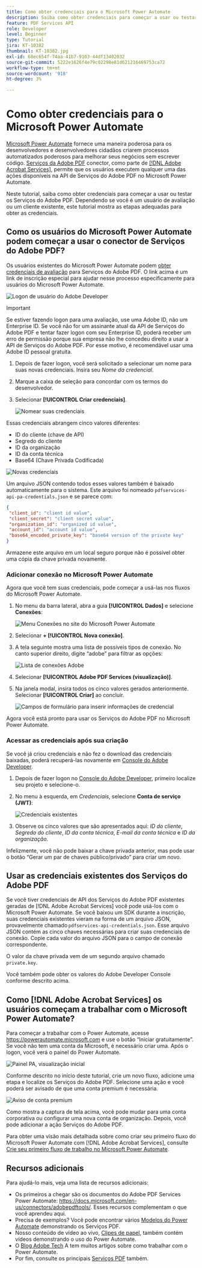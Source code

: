 ```yaml
---
title: Como obter credenciais para o Microsoft Power Automate
description: Saiba como obter credenciais para começar a usar ou testar os Serviços da Adobe PDF
feature: PDF Services API
role: Developer
level: Beginner
type: Tutorial
jira: KT-10382
thumbnail: KT-10382.jpg
exl-id: 68ec654f-74aa-41b7-9103-44df13402032
source-git-commit: 5222e1626f4e79c02298e81d621216469753ca72
workflow-type: tm+mt
source-wordcount: '918'
ht-degree: 3%

---
```


# Como obter credenciais para o Microsoft Power Automate

[Microsoft Power Automate](https://powerautomate.microsoft.com/pt-br/) fornece uma maneira poderosa para os desenvolvedores e desenvolvedores cidadãos criarem processos automatizados poderosos para melhorar seus negócios sem escrever código. [Serviços da Adobe PDF](https://us.flow.microsoft.com/pt-br/connectors/shared_adobepdftools/adobe-pdf-services/) conector, como parte de [[!DNL Adobe Acrobat Services]](https://developer.adobe.com/document-services), permite que os usuários executem qualquer uma das ações disponíveis na API de Serviços do Adobe PDF no Microsoft Power Automate.

Neste tutorial, saiba como obter credenciais para começar a usar ou testar os Serviços do Adobe PDF. Dependendo se você é um usuário de avaliação ou um cliente existente, este tutorial mostra as etapas adequadas para obter as credenciais.

## Como os usuários do Microsoft Power Automate podem começar a usar o conector de Serviços do Adobe PDF?

Os usuários existentes do Microsoft Power Automate podem [obter credenciais de avaliação](https://www.adobe.com/go/powerautomate_getstarted) para Serviços do Adobe PDF. O link acima é um link de inscrição especial para ajudar nesse processo especificamente para usuários do Microsoft Power Automate.

![Logon de usuário do Adobe Developer](assets/credentials_1.png)


>[!IMPORTANT]
> Se estiver fazendo logon para uma avaliação, use uma Adobe ID, não um Enterprise ID. Se você não for um assinante atual da API de Serviços do Adobe PDF e tentar fazer logon com seu Enterprise ID, poderá receber um erro de permissão porque sua empresa não lhe concedeu direito a usar a API de Serviços do Adobe PDF. Por esse motivo, é recomendável usar uma Adobe ID pessoal gratuita.
>

1. Depois de fazer logon, você será solicitado a selecionar um nome para suas novas credenciais. Insira seu *Nome da credencial*.
1. Marque a caixa de seleção para concordar com os termos do desenvolvedor.
1. Selecionar **[!UICONTROL Criar credenciais]**.

   ![Nomear suas credenciais](assets/credentials_2.png)

Essas credenciais abrangem cinco valores diferentes:

* ID do cliente (chave de API)
* Segredo do cliente
* ID da organização
* ID da conta técnica
* Base64 (Chave Privada Codificada)

![Novas credenciais](assets/credentials_3.png)

Um arquivo JSON contendo todos esses valores também é baixado automaticamente para o sistema. Este arquivo foi nomeado `pdfservices-api-pa-credentials.json` e se parece com:

```json
{
 "client_id": "client id value",
 "client_secret": "client secret value",
 "organization_id": "organized id value",
 "account_id": "account id value",
 "base64_encoded_private_key": "base64 version of the private key"
}
```

Armazene este arquivo em um local seguro porque não é possível obter uma cópia da chave privada novamente.

### Adicionar conexão no Microsoft Power Automate

Agora que você tem suas credenciais, pode começar a usá-las nos fluxos do Microsoft Power Automate.

1. No menu da barra lateral, abra a guia **[!UICONTROL Dados]** e selecione **Conexões**:

   ![Menu Conexões no site do Microsoft Power Automate](assets/credentials_4.png)

1. Selecionar **+ [!UICONTROL Nova conexão]**.

1. A tela seguinte mostra uma lista de possíveis tipos de conexão. No canto superior direito, digite “adobe” para filtrar as opções:

   ![Lista de conexões Adobe](assets/credentials_5.png)

1. Selecionar **[!UICONTROL Adobe PDF Services (visualização)]**.
1. Na janela modal, insira todos os cinco valores gerados anteriormente. Selecionar **[!UICONTROL Criar]** ao concluir.

   ![Campos de formulário para inserir informações de credencial](assets/credentials_6.png)

Agora você está pronto para usar os Serviços do Adobe PDF no Microsoft Power Automate.

### Acessar as credenciais após sua criação

Se você já criou credenciais e não fez o download das credenciais baixadas, poderá recuperá-las novamente em [Console do Adobe Developer](https://developer.adobe.com/console).

1. Depois de fazer logon no [Console do Adobe Developer](https://developer.adobe.com/console), primeiro localize seu projeto e selecione-o.
1. No menu à esquerda, em *Credenciais*, selecione **Conta de serviço (JWT)**:

   ![Credenciais existentes](assets/credentials_7.png)

1. Observe os cinco valores que são apresentados aqui: *ID do cliente*, *Segredo do cliente*, *ID da conta técnica*, *E-mail da conta técnica* e *ID da organização*.

Infelizmente, você não pode baixar a chave privada anterior, mas pode usar o botão “Gerar um par de chaves público/privado” para criar um novo.

## Usar as credenciais existentes dos Serviços do Adobe PDF

Se você tiver credenciais de API dos Serviços do Adobe PDF existentes geradas de [!DNL Adobe Acrobat Services] você pode usá-los com o Microsoft Power Automate. Se você baixou um SDK durante a inscrição, suas credenciais existentes vieram na forma de um arquivo JSON, provavelmente chamado `pdfservices-api-credentials.json`. Esse arquivo JSON contém as cinco chaves necessárias para criar suas credenciais de conexão. Copie cada valor do arquivo JSON para o campo de conexão correspondente.

O valor da chave privada vem de um segundo arquivo chamado `private.key`.

Você também pode obter os valores do Adobe Developer Console conforme descrito acima.

## Como [!DNL Adobe Acrobat Services] os usuários começam a trabalhar com o Microsoft Power Automate?

Para começar a trabalhar com o Power Automate, acesse <https://powerautomate.microsoft.com> e use o botão “Iniciar gratuitamente”. Se você não tem uma conta da Microsoft, é necessário criar uma. Após o logon, você verá o painel do Power Automate.

![Painel PA, visualização inicial](assets/credentials_8.png)

Conforme descrito no início deste tutorial, crie um novo fluxo, adicione uma etapa e localize os Serviços do Adobe PDF. Selecione uma ação e você poderá ser avisado de que uma conta premium é necessária.

![Aviso de conta premium](assets/credentials_9.png)

Como mostra a captura de tela acima, você pode mudar para uma conta corporativa ou configurar uma nova conta de organização. Depois, você pode adicionar a ação Serviços do Adobe PDF.

Para obter uma visão mais detalhada sobre como criar seu primeiro fluxo do Microsoft Power Automate com [!DNL Adobe Acrobat Services], consulte [Crie seu primeiro fluxo de trabalho no Microsoft Power Automate](https://experienceleague.adobe.com/docs/document-services/tutorials/pdfservices/create-workflow-power-automate.html).

## Recursos adicionais

Para ajudá-lo mais, veja uma lista de recursos adicionais:

* Os primeiros a chegar são os documentos do Adobe PDF Services Power Automate: <https://docs.microsoft.com/en-us/connectors/adobepdftools/>. Esses recursos complementam o que você aprendeu aqui.
* Precisa de exemplos? Você pode encontrar vários [Modelos do Power Automate](https://powerautomate.microsoft.com/en-us/connectors/details/shared_adobepdftools/adobe-pdf-services/) demonstrando os Serviços PDF.
* Nosso conteúdo de vídeo ao vivo, [Clipes de papel](https://www.youtube.com/playlist?list=PLcVEYUqU7VRe4sT-Bf8flvRz1XXUyGmtF), também contém vídeos demonstrando o uso do Power Automate.
* O [Blog Adobe Tech](https://medium.com/adobetech/tagged/microsoft-power-automate) A tem muitos artigos sobre como trabalhar com o Power Automate.
* Por fim, consulte os principais [Serviços PDF](https://developer.adobe.com/document-services/docs/overview/) também.
